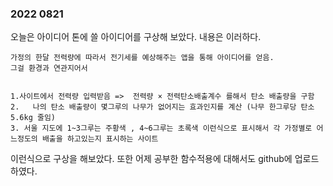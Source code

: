 ### 2022 0821

오늘은 아이디어 톤에 쓸 아이디어를 구상해 보았다.
내용은 이러하다.
```
가정의 한달 전력량에 따라서 전기세를 예상해주는 앱을 통해 아이디어를 얻음. 
그걸 환경과 연관지어서


1.사이트에서 전력량 입력받음 =>  전력량 × 전력탄소배출계수 를해서 탄소 배출량을 구함
2.   나의 탄소 배출량이 몇그루의 나무가 없어지는 효과인지를 계산 (나무 한그루당 탄소5.6kg 줄임)
3. 서울 지도에 1~3그루는 주황색 , 4~6그루는 초록색 이런식으로 표시해서 각 가정별로 어느정도의 배출을 하고있는지 표시하는 사이트
```

이런식으로 구상을 해보았다. 또한 어제 공부한 함수적용에 대해서도 github에 업로드 하였다.